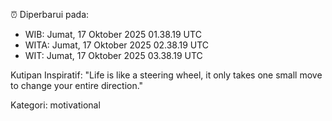 ⏰ Diperbarui pada:
- WIB: Jumat, 17 Oktober 2025 01.38.19 UTC
- WITA: Jumat, 17 Oktober 2025 02.38.19 UTC
- WIT: Jumat, 17 Oktober 2025 03.38.19 UTC

Kutipan Inspiratif:
"Life is like a steering wheel, it only takes one small move to change your entire direction."


Kategori: motivational


